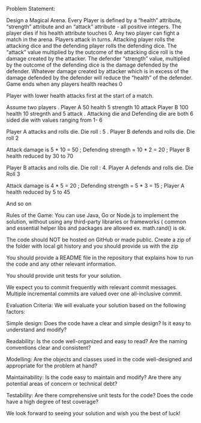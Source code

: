 Problem Statement:

Design a Magical Arena. Every Player is defined by a “health” attribute, “strength” attribute and an “attack” attribute - all positive integers. The player dies if his health attribute touches 0. 
Any two player can fight a match in the arena. Players attack in turns. Attacking player rolls the attacking dice and the defending player rolls the defending dice. The “attack”  value multiplied by the outcome of the  attacking dice roll is the damage created by the attacker. The defender “strength” value, multiplied by the outcome of the defending dice is the damage defended by the defender. Whatever damage created by attacker which is in excess of the damage defended by the defender will reduce the “health” of the defender. Game ends when any players health reaches 0

Player with lower health attacks first at the start of a match. 

Assume two players . Player A 50 health 5 strength 10 attack Player B 100 health 10 stregnth and 5 attack . Attacking die and Defending die are both 6 sided die with values ranging from 1- 6

Player A attacks and rolls die. Die roll : 5 . Player B defends and rolls die. Die roll 2

Attack damage is 5 * 10 = 50 ; Defending strength = 10 * 2 = 20 ; Player B health reduced by 30 to 70

Player B attacks and rolls die. Die roll : 4. Player A defends and rolls die. Die Roll 3

Attack damage is 4 * 5 = 20 ; Defending strength = 5 * 3 = 15 ; Player A health reduced by 5 to 45

And so on

Rules of the Game:
You can use Java, Go or Node.js to implement the solution, without using any third-party libraries or frameworks ( common and essential helper libs and packages are allowed ex. math.rand() is ok.

The code should NOT be hosted on GitHub or made public. Create a zip of the folder with local git history  and you should provide us with the zip

You should provide a README file in the repository that explains how to run the code and any other relevant information.

You should provide unit tests for your solution.

We expect you to commit frequently with relevant commit messages. Multiple incremental commits are valued over one all-inclusive commit.

Evaluation Criteria:
We will evaluate your solution based on the following factors:

Simple design: Does the code have a clear and simple design? Is it easy to understand and modify?

Readability: Is the code well-organized and easy to read? Are the naming conventions clear and consistent?

Modelling: Are the objects and classes used in the code well-designed and appropriate for the problem at hand?

Maintainability: Is the code easy to maintain and modify? Are there any potential areas of concern or technical debt?

Testability: Are there comprehensive unit tests for the code? Does the code have a high degree of test coverage?

We look forward to seeing your solution and wish you the best of luck!
